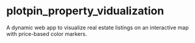 # plotpin_property_vidualization
A dynamic web app to visualize real estate listings on an interactive map with price-based color markers. 

